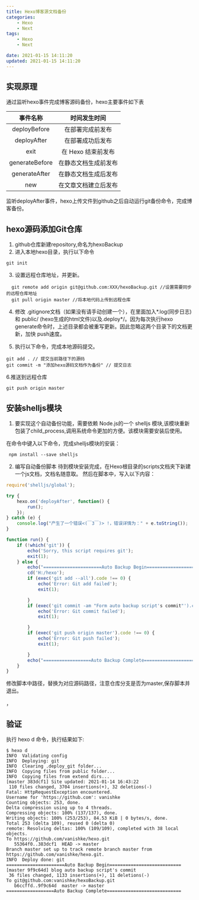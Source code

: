 ```yaml
---
title: Hexo博客源文档备份
categories:
	- Hexo
	- Next
tags: 
	- Hexo
	- Next

date: 2021-01-15 14:11:20
updated: 2021-01-15 14:11:20
---
```


## <span id="inline-blue">实现原理</span>
通过监听hexo事件完成博客源码备份，hexo主要事件如下表

|事件名称|时间发生时间|
|:---:|:---:|
|deployBefore|在部署完成前发布|  
|deployAfter|在部署成功后发布|
|exit|在 Hexo 结束前发布|
|generateBefore|在静态文档生成前发布|
|generateAfter|在静态文档生成后发布|
|new|在文章文档建立后发布|

监听deployAfter事件，hexo上传文件到github之后自动运行git备份命令，完成博客备份。

## <span id="inline-blue">hexo源码添加Git仓库</span>
 1. github仓库新建repository,命名为hexoBackup
 2. 进入本地hexo目录，执行以下命令
 ```shell
 git init
 ```
 3. 设置远程仓库地址，并更新。
 ```shell
   git remote add origin git@github.com:XXX/hexoBackup.git //设置需要同步的远程仓库地址
   git pull origin master //将本地代码上传到远程仓库
 ```
 4. 修改 .gitignore文档（如果没有请手动创建一个），在里面加入*.log(同步日志) 和 public/ (hexo生成的html文件)以及.deploy*/。因为每次执行hexo generate命令时，上述目录都会被重写更新。因此忽略这两个目录下的文档更新，加快 push速度。
 
 5. 执行以下命令，完成本地源码提交。
 ```shell
 git add . // 提交当前路径下的源码
 git commit -m "添加hexo源码文档作为备份" // 提交日志
 ```
 6.推送到远程仓库
 ```shell
 git push origin master
 ```
 ## <span id="inline-blue">安装shelljs模块</span>

 1. 要实现这个自动备份功能，需要依赖 Node.js的一个 shelljs 模块,该模块重新包装了child_process,调用系统命令更加的方便。该模块需要安装后使用。
 
 在命令中键入以下命令，完成shelljs模块的安装：
 ```shell
  npm install --save shelljs
 ```
 2. 编写自动备份脚本
 待到模块安装完成，在Hexo根目录的scripts文档夹下新建一个js文档，文档名随意取。
然后在脚本中，写入以下内容：
```javascript
require('shelljs/global');

try {
    hexo.on('deployAfter', function() {
        run();
    });
} catch (e) {
    console.log("产生了一个错误<(￣3￣)> !，错误详情为：" + e.toString());
}

function run() {
    if (!which('git')) {
        echo('Sorry, this script requires git');
        exit(1);
    } else {
        echo("======================Auto Backup Begin===========================");
        cd('H:/hexo');    
        if (exec('git add --all').code !== 0) {
            echo('Error: Git add failed');
            exit(1);

        }
        if (exec('git commit -am "Form auto backup script's commit"').code !== 0) {
            echo('Error: Git commit failed');
            exit(1);

        }
        if (exec('git push origin master').code !== 0) {
            echo('Error: Git push failed');
            exit(1);

        }
        echo("==================Auto Backup Complete============================")
    }
}
```

修改脚本中路径，替换为对应源码路径，注意仓库分支是否为master,保存脚本并退出。

，
## <span id="inline-blue">验证</span>
执行 hexo d 命令，执行结果如下:
```shell
$ hexo d
INFO  Validating config
INFO  Deploying: git
INFO  Clearing .deploy_git folder...
INFO  Copying files from public folder...
INFO  Copying files from extend dirs...
[master 383dcf1] Site updated: 2021-01-14 16:43:22
 110 files changed, 3704 insertions(+), 32 deletions(-)
Fatal: HttpRequestException encountered.
Username for 'https://github.com': vanishke
Counting objects: 253, done.
Delta compression using up to 4 threads.
Compressing objects: 100% (137/137), done.
Writing objects: 100% (253/253), 84.53 KiB | 0 bytes/s, done.
Total 253 (delta 109), reused 0 (delta 0)
remote: Resolving deltas: 100% (109/109), completed with 38 local objects.
To https://github.com/vanishke/hexo.git
   55364f0..383dcf1  HEAD -> master
Branch master set up to track remote branch master from https://github.com/vanishke/hexo.git.
INFO  Deploy done: git
======================Auto Backup Begin===========================
[master 9f9c64d] blog auto backup script's commit
 36 files changed, 1133 insertions(+), 11 deletions(-)
To git@github.com:vanishke/hexoBackup.git
   b6ccffd..9f9c64d  master -> master
==================Auto Backup Complete============================

```





